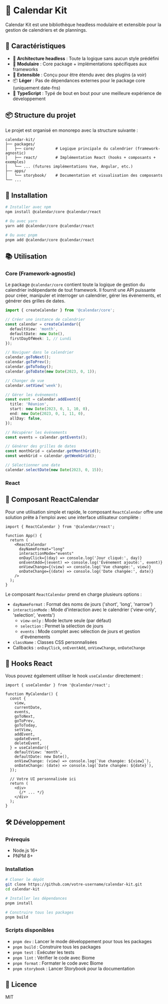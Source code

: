 # 📅 Calendar Kit

Calendar Kit est une bibliothèque headless modulaire et extensible pour la gestion de calendriers et de plannings. 

## 🌟 Caractéristiques

- 🧠 **Architecture headless** : Toute la logique sans aucun style prédéfini
- 🧩 **Modulaire** : Core package + implémentations spécifiques aux frameworks
- 🔌 **Extensible** : Conçu pour être étendu avec des plugins (a voir)
- 📦 **Léger** : Pas de dépendances externes pour le package core (uniquement date-fns)
- 💪 **TypeScript** : Typé de bout en bout pour une meilleure expérience de développement

## 📦 Structure du projet

Le projet est organisé en monorepo avec la structure suivante :

```
calendar-kit/
├── packages/
│   ├── core/         # Logique principale du calendrier (framework-agnostic)
│   ├── react/        # Implémentation React (hooks + composants + exemples)
│   └── ... (futures implémentations Vue, Angular, etc.)
├── apps/
│   └── storybook/    # Documentation et visualisation des composants
└── ...
```

## 🚀 Installation

```bash
# Installer avec npm
npm install @calendar/core @calendar/react

# Ou avec yarn
yarn add @calendar/core @calendar/react

# Ou avec pnpm
pnpm add @calendar/core @calendar/react
```

## 📚 Utilisation

### Core (Framework-agnostic)

Le package `@calendar/core` contient toute la logique de gestion du calendrier indépendante de tout framework. Il fournit une API puissante pour créer, manipuler et interroger un calendrier, gérer les événements, et générer des grilles de dates.

```typescript
import { createCalendar } from '@calendar/core';

// Créer une instance de calendrier
const calendar = createCalendar({
  defaultView: 'month',
  defaultDate: new Date(),
  firstDayOfWeek: 1, // Lundi
});

// Naviguer dans le calendrier
calendar.goToNext();
calendar.goToPrev();
calendar.goToToday();
calendar.goToDate(new Date(2023, 0, 1));

// Changer de vue
calendar.setView('week');

// Gérer les événements
const event = calendar.addEvent({
  title: 'Réunion',
  start: new Date(2023, 0, 1, 10, 0),
  end: new Date(2023, 0, 1, 11, 0),
  allDay: false,
});

// Récupérer les événements
const events = calendar.getEvents();

// Générer des grilles de dates
const monthGrid = calendar.getMonthGrid();
const weekGrid = calendar.getWeekGrid();

// Sélectionner une date
calendar.selectDate(new Date(2023, 0, 15));
```

### React

## 📆 Composant ReactCalendar

Pour une utilisation simple et rapide, le composant `ReactCalendar` offre une solution prête à l'emploi avec une interface utilisateur complète :

```tsx
import { ReactCalendar } from '@calendar/react';

function App() {
  return (
    <ReactCalendar 
      dayNameFormat="long"
      interactionMode="events"
      onDayClick={(day) => console.log('Jour cliqué:', day)}
      onEventAdd={(event) => console.log('Événement ajouté:', event)}
      onViewChange={(view) => console.log('Vue changée:', view)}
      onDateChange={(date) => console.log('Date changée:', date)}
    />
  );
}
```

Le composant `ReactCalendar` prend en charge plusieurs options :
- `dayNameFormat` : Format des noms de jours ('short', 'long', 'narrow')
- `interactionMode` : Mode d'interaction avec le calendrier ('view-only', 'selection', 'events')
  - `view-only` : Mode lecture seule (par défaut)
  - `selection` : Permet la sélection de jours
  - `events` : Mode complet avec sélection de jours et gestion d'événements
- `className` : Classes CSS personnalisées
- Callbacks : `onDayClick`, `onEventAdd`, `onViewChange`, `onDateChange`

## 🧩 Hooks React

Vous pouvez également utiliser le hook `useCalendar` directement :

```tsx
import { useCalendar } from '@calendar/react';

function MyCalendar() {
  const {
    view,
    currentDate,
    events,
    goToNext,
    goToPrev,
    goToToday,
    setView,
    addEvent,
    updateEvent,
    deleteEvent,
  } = useCalendar({
    defaultView: 'month',
    defaultDate: new Date(),
    onViewChange: (view) => console.log(`Vue changée: ${view}`),
    onDateChange: (date) => console.log(`Date changée: ${date}`),
  });

  // Votre UI personnalisée ici
  return (
    <div>
      {/* ... */}
    </div>
  );
}
```

## 🛠️ Développement

### Prérequis

- Node.js 16+
- PNPM 8+

### Installation

```bash
# Cloner le dépôt
git clone https://github.com/votre-username/calendar-kit.git
cd calendar-kit

# Installer les dépendances
pnpm install

# Construire tous les packages
pnpm build
```

### Scripts disponibles

- `pnpm dev` : Lancer le mode développement pour tous les packages
- `pnpm build` : Construire tous les packages
- `pnpm test` : Exécuter les tests
- `pnpm lint` : Vérifier le code avec Biome
- `pnpm format` : Formater le code avec Biome
- `pnpm storybook` : Lancer Storybook pour la documentation

## 📝 Licence

MIT 